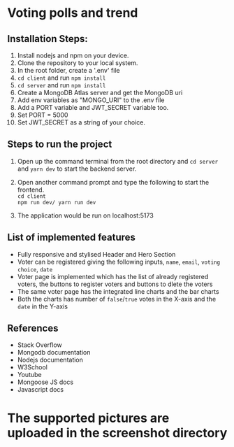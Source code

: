 # Voting polls and trend

## Installation Steps:

1. Install nodejs and npm on your device.
2. Clone the repository to your local system.
3. In the root folder, create a '.env' file
4. `cd client` and run `npm install`
5.  `cd server` and run `npm install`
6. Create a MongoDB Atlas server and get the MongoDB uri
7. Add env variables as "MONGO_URI" to the .env file
8. Add a PORT variable and JWT_SECRET variable too.
9. Set PORT = 5000
10. Set JWT_SECRET as a string of your choice.


## Steps to run the project

1. Open up the command terminal from the root directory and `cd server` and  `yarn dev` to start the backend server.

2. Open another command prompt and type the following to start the frontend.  
`cd client`  
`npm run dev/ yarn run dev`

3. The application would be run on localhost:5173


## List of implemented features


*  Fully responsive and stylised Header and Hero Section
* Voter can be registered giving the following inputs, `name`, `email`, `voting choice`, `date`
* Voter page is implemented which has the list of already registered voters, the buttons to register voters and buttons to dlete the voters
* The same voter page has the integrated line charts and the bar charts
* Both the charts has number of `false`/`true` votes in the X-axis and the `date` in the Y-axis



## References
* Stack Overflow
* Mongodb documentation
* Nodejs documentation
* W3School
* Youtube
* Mongoose JS docs
* Javascript docs

# The supported pictures are uploaded in the screenshot directory


















